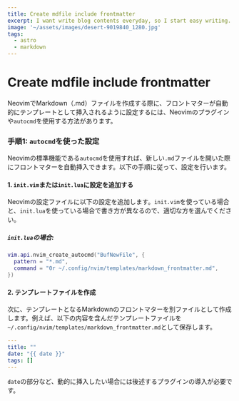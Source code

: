 ```yaml
---
title: Create mdfile include frontmatter 
excerpt: I want write blog contents everyday, so I start easy writing.
image: '~/assets/images/desert-9019840_1280.jpg'
tags:
  - astro
  - markdown
---
```


# Create mdfile include frontmatter

NeovimでMarkdown（.md）ファイルを作成する際に、フロントマターが自動的にテンプレートとして挿入されるように設定するには、Neovimのプラグインや`autocmd`を使用する方法があります。

### 手順1: `autocmd`を使った設定

Neovimの標準機能である`autocmd`を使用すれば、新しい`.md`ファイルを開いた際にフロントマターを自動挿入できます。以下の手順に従って、設定を行います。

#### 1\. `init.vim`または`init.lua`に設定を追加する

Neovimの設定ファイルに以下の設定を追加します。`init.vim`を使っている場合と、`init.lua`を使っている場合で書き方が異なるので、適切な方を選んでください。

##### `init.lua`の場合:

```lua
vim.api.nvim_create_autocmd("BufNewFile", {
  pattern = "*.md",
  command = "0r ~/.config/nvim/templates/markdown_frontmatter.md",
})
```

#### 2\. テンプレートファイルを作成

次に、テンプレートとなるMarkdownのフロントマターを別ファイルとして作成します。例えば、以下の内容を含んだテンプレートファイルを`~/.config/nvim/templates/markdown_frontmatter.md`として保存します。

```yaml
---
title: ""
date: "{{ date }}"
tags: []
---
```

`date`の部分など、動的に挿入したい場合には後述するプラグインの導入が必要です。

